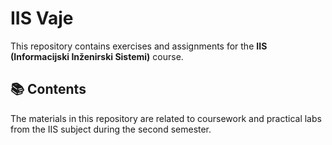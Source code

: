 # IIS Vaje

This repository contains exercises and assignments for the **IIS (Informacijski Inženirski Sistemi)** course.

## 📚 Contents

The materials in this repository are related to coursework and practical labs from the IIS subject during the second semester.